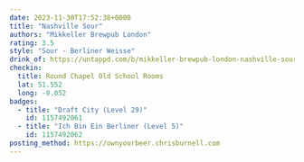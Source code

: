 ```yaml
---
date: 2023-11-30T17:52:38+0000
title: "Nashville Sour"
authors: "Mikkeller Brewpub London"
rating: 3.5
style: "Sour - Berliner Weisse"
drink_of: https://untappd.com/b/mikkeller-brewpub-london-nashville-sour/
checkin:
  title: Round Chapel Old School Rooms
  lat: 51.552
  long: -0.052
badges:
  - title: "Draft City (Level 29)"
    id: 1157492061
  - title: "Ich Bin Ein Berliner (Level 5)"
    id: 1157492062
posting_method: https://ownyourbeer.chrisburnell.com
---
```

